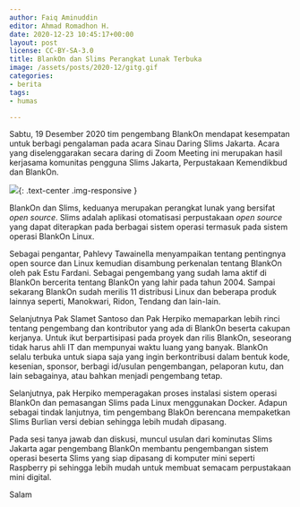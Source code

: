 ```yaml
---
author: Faiq Aminuddin
editor: Ahmad Romadhon H.
date: 2020-12-23 10:45:17+00:00
layout: post
license: CC-BY-SA-3.0
title: BlankOn dan Slims Perangkat Lunak Terbuka
image: /assets/posts/2020-12/gitg.gif
categories:
- berita
tags:
- humas

---
```


Sabtu, 19 Desember 2020 tim pengembang BlankOn mendapat kesempatan untuk berbagi pengalaman pada acara Sinau Daring Slims Jakarta. Acara yang diselenggarakan secara daring di Zoom Meeting ini merupakan hasil kerjasama komunitas pengguna Slims Jakarta, Perpustakaan Kemendikbud dan BlankOn.

![](https://user-images.githubusercontent.com/10925212/102694376-800e4800-4218-11eb-97bd-191790a63bfd.png){: .text-center .img-responsive }

BlankOn dan Slims, keduanya merupakan perangkat lunak yang bersifat _open source_. Slims adalah aplikasi otomatisasi perpustakaan _open source_ yang dapat diterapkan pada berbagai sistem operasi termasuk pada sistem operasi BlankOn Linux.

Sebagai pengantar, Pahlevy Tawainella menyampaikan tentang pentingnya open source dan Linux kemudian disambung perkenalan tentang BlankOn oleh pak Estu Fardani. Sebagai pengembang yang sudah lama aktif di BlankOn bercerita tentang  BlankOn yang lahir pada tahun 2004. Sampai sekarang BlankOn sudah merilis 11 distribusi Linux dan beberapa produk lainnya seperti, Manokwari, Ridon, Tendang dan lain-lain.

Selanjutnya Pak Slamet Santoso dan Pak Herpiko memaparkan lebih rinci tentang pengembang dan kontributor yang ada di BlankOn beserta cakupan kerjanya. Untuk ikut berpartisipasi pada proyek dan rilis BlankOn, seseorang tidak harus ahli IT dan mempunyai waktu luang yang banyak. BlankOn selalu terbuka untuk siapa saja yang ingin berkontribusi dalam bentuk kode, kesenian, sponsor, berbagi id/usulan pengembangan, pelaporan kutu, dan lain sebagainya, atau bahkan menjadi pengembang tetap.

Selanjutnya, pak Herpiko memperagakan proses instalasi sistem operasi BlankOn dan pemasangan Slims pada Linux menggunakan Docker. Adapun sebagai tindak lanjutnya, tim pengembang BlakOn berencana mempaketkan Slims Burlian versi debian sehingga lebih mudah dipasang.

Pada sesi tanya jawab dan diskusi, muncul usulan dari kominutas Slims Jakarta agar pengembang BlankOn membantu pengembangan sistem operasi beserta Slims yang siap dipasang di komputer mini seperti Raspberry pi sehingga lebih mudah untuk membuat semacam perpustakaan mini digital.

Salam
